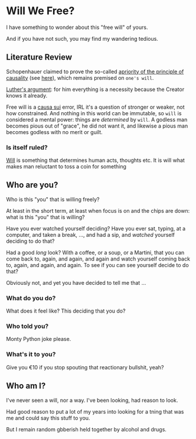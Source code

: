 # Will We Free?

I have something to wonder about this "free will" of yours.

And if you have not such, you may find my wandering tedious.

## Literature Review

Schopenhauer claimed to prove the so-called [apriority of the principle of causality](https://en.wikipedia.org/wiki/Friedrich_Nietzsche_and_free_will#The_principle_of_causality) (see [here](https://en.wikipedia.org/wiki/Free_will#Free_will_and_views_of_causality)), which remains premised on `one's will`.


[Luther's argument](https://en.wikipedia.org/wiki/Friedrich_Nietzsche_and_free_will#Necessity_vs._contingency): for him everything is a necessity because the Creator knows it already. 

Free will is a [causa sui](https://en.wikipedia.org/wiki/Causa_Sui_(band)) error, IRL it's a question of stronger or weaker, not how constrained. And nothing in this world can be immutable, so `will` is considered a mental power: things are _determined_ by `will`. A godless man becomes pious out of "grace", he did not want it, and likewise a pious man becomes godless with no merit or guilt. 

### Is itself ruled? 

[Will](https://en.wikipedia.org/wiki/Volition_(psychology)) is something that determines human acts, thoughts etc. It is will what makes man reluctant to toss a coin for something
 

## Who are you?

Who is this "you" that is willing freely? 

At least in the short term, at least when focus is on and the chips are down: what is this "you" that is willing?

Have you ever watched yourself deciding? Have you ever sat, typing, at a computer, and taken a break, ..., and had a sip, and _watched_ yourself deciding to do that? 

Had a good _long_ look? With a coffee, or a soup, or a Martini, that you can come back to, again, and again, and again and watch yourself coming back to, again, and again, and again. To see if you can see yourself decide to do that?

Obviously not, and yet you have decided to tell me that ...

### What do you do?

What does it feel like? This deciding that you do?

### Who told you?

Monty Python joke please.

### What's it to you?

Give you €10 if you stop spouting that reactionary bullshit, yeah?

## Who am I?

I've never seen a will, nor a way. I've been looking, had reason to look. 

Had good reason to put a lot of my years into looking for a tning that was me and could say this stuff to you.

But I remain random gbberish held together by alcohol and drugs.
